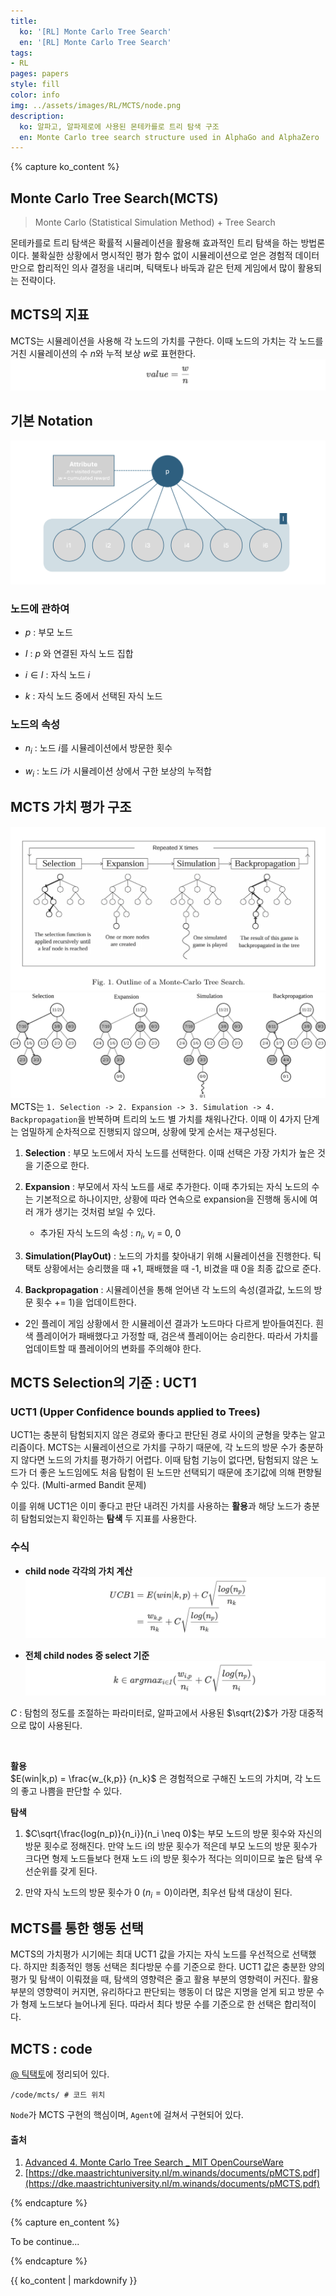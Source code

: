 ```yaml
---
title:
  ko: '[RL] Monte Carlo Tree Search'
  en: '[RL] Monte Carlo Tree Search'
tags:
- RL
pages: papers
style: fill
color: info
img: ../assets/images/RL/MCTS/node.png
description:
  ko: 알파고, 알파제로에 사용된 몬테카를로 트리 탐색 구조
  en: Monte Carlo tree search structure used in AlphaGo and AlphaZero
---
```

<!-- 한국어 콘텐츠 -->
{% capture ko_content %}
  
## Monte Carlo Tree Search(MCTS)

> Monte Carlo (Statistical Simulation Method) + Tree Search  

몬테카를로 트리 탐색은 확률적 시뮬레이션을 활용해 효과적인 트리 탐색을 하는 방법론이다. 불확실한 상황에서 명시적인 평가 함수 없이 시뮬레이션으로 얻은 경험적 데이터만으로 합리적인 의사 결정을 내리며, 틱택토나 바둑과 같은 턴제 게임에서 많이 활용되는 전략이다. 

## MCTS의 지표
MCTS는 시뮬레이션을 사용해 각 노드의 가치를 구한다. 이때 노드의 가치는 각 노드를 거친 시뮬레이션의 수 $n$와 누적 보상 $w$로 표현한다.  
![img](../assets/images/RL/MCTS/MCTS1.png)


## 기본 Notation
![img](../assets/images/RL/MCTS/node.png)  
### 노드에 관하여 
- $p$ : 부모 노드  

- $I$ : $p$ 와 연결된 자식 노드 집합 

- $i ∈ I$ : 자식 노드 $i$  

- $k$ : 자식 노드 중에서 선택된 자식 노드  

### 노드의 속성 
- $n_i$ : 노드 $i$를 시뮬레이션에서 방문한 횟수  

- $w_i$ : 노드 $i$가 시뮬레이션 상에서 구한 보상의 누적합

## MCTS 가치 평가 구조
![img](../assets/images/RL/MCTS/image.png)  
![img](../assets/images/RL/MCTS/image-2.png)  
MCTS는 `1. Selection -> 2. Expansion -> 3. Simulation -> 4. Backpropagation`을 반복하며 트리의 노드 별 가치를 채워나간다. 이때 이 4가지 단계는 엄밀하게 순차적으로 진행되지 않으며, 상황에 맞게 순서는 재구성된다.  

1. **Selection** : 부모 노드에서 자식 노드를 선택한다. 이때 선택은 가장 가치가 높은 것을 기준으로 한다. 

2. **Expansion** : 부모에서 자식 노드를 새로 추가한다. 이때 추가되는 자식 노드의 수는 기본적으로 하나이지만, 상황에 따라 연속으로 expansion을 진행해 동시에 여러 개가 생기는 것처럼 보일 수 있다.  
    - 추가된 자식 노드의 속성 : $n_i$, $v_i$ = 0, 0  

3. **Simulation(PlayOut)** : 노드의 가치를 찾아내기 위해 시뮬레이션을 진행한다. 틱택토 상황에서는 승리했을 때 +1, 패배했을 때 -1, 비겼을 때 0을 최종 값으로 준다.  

4. **Backpropagation** : 시뮬레이션을 통해 얻어낸 각 노드의 속성(결과값, 노드의 방문 횟수 += 1)을 업데이트한다. 

- 2인 플레이 게임 상황에서 한 시뮬레이션 결과가 노드마다 다르게 받아들여진다. 흰색 플레이어가 패배했다고 가정할 때, 검은색 플레이어는 승리한다. 따라서 가치를 업데이트할 때 플레이어의 변화를 주의해야 한다. 


## MCTS Selection의 기준 : UCT1
### UCT1 (Upper Confidence bounds applied to Trees)
UCT1는 충분히 탐험되지지 않은 경로와 좋다고 판단된 경로 사이의 균형을 맞추는 알고리즘이다. MCTS는 시뮬레이션으로 가치를 구하기 때문에, 각 노드의 방문 수가 충분하지 않다면 노드의 가치를 평가하기 어렵다. 이때 탐험 기능이 없다면, 탐험되지 않은 노드가 더 좋은 노드임에도 처음 탐험이 된 노드만 선택되기 때문에 초기값에 의해 편향될 수 있다. (Multi-armed Bandit 문제)    

이를 위해 UCT1은 이미 좋다고 판단 내려진 가치를 사용하는 **활용**과 해당 노드가 충분히 탐험되었는지 확인하는 **탐색** 두 지표를 사용한다.  

### 수식
- **child node 각각의 가치 계산**  
![img](../assets/images/RL/MCTS/MCTS2.png)


-  **전체 child nodes 중 select 기준**
![img](../assets/images/RL/MCTS/MCTS3.png)

$C$ : 탐험의 정도를 조절하는 파라미터로, 알파고에서 사용된 $\sqrt{2}$가 가장 대중적으로 많이 사용된다. 

<br>   

**활용**     
$E(win|k,p) = \frac{w_{k,p}} {n_k}$ 은 경험적으로 구해진 노드의 가치며, 각 노드의 좋고 나쁨을 판단할 수 있다.  

**탐색**  
1. $C\sqrt{\frac{log(n_p)}{n_i}}(n_i \neq 0)$는 부모 노드의 방문 횟수와 자신의 방문 횟수로 정해진다. 만약 노드 i의 방문 횟수가 적은데 부모 노드의 방문 횟수가 크다면 형제 노드들보다 현재 노드 i의 방문 횟수가 적다는 의미이므로 높은 탐색 우선순위를 갖게 된다.  

2. 만약 자식 노드의 방문 횟수가 0 $(n_i = 0)$이라면, 최우선 탐색 대상이 된다. 

## MCTS를 통한 행동 선택 
MCTS의 가치평가 시기에는 최대 UCT1 값을 가지는 자식 노드를 우선적으로 선택했다. 하지만 최종적인 행동 선택은 최다방문 수를 기준으로 한다. UCT1 값은 충분한 양의 평가 및 탐색이 이뤄졌을 때, 탐색의 영향력은 줄고 활용 부분의 영향력이 커진다. 활용 부분의 영향력이 커지면, 유리하다고 판단되는 행동이 더 많은 지명을 얻게 되고 방문 수가 형제 노드보다 늘어나게 된다. 따라서 최다 방문 수를 기준으로 한 선택은 합리적이다. 

## MCTS : code
[@ 틱택토](https://github.com/Tonnonssi/tic_tac_toe.git)에 정리되어 있다. 
```
/code/mcts/ # 코드 위치
```

`Node`가 MCTS 구현의 핵심이며, `Agent`에 걸쳐서 구현되어 있다.  

#### 출처 
1. [Advanced 4. Monte Carlo Tree Search _ MIT OpenCourseWare](https://www.youtube.com/watch?v=xmImNoDc9Z4)
2. [https://dke.maastrichtuniversity.nl/m.winands/documents/pMCTS.pdf](https://dke.maastrichtuniversity.nl/m.winands/documents/pMCTS.pdf)

{% endcapture %}

<!-- 영어 콘텐츠 -->
{% capture en_content %}

To be continue...

{% endcapture %}

<div id="content-ko" class="lang-content" data-lang="ko">
  {{ ko_content | markdownify }}
</div>

<div id="content-en" class="lang-content" data-lang="en" style="display: none;">
  {{ en_content | markdownify }}
</div>

